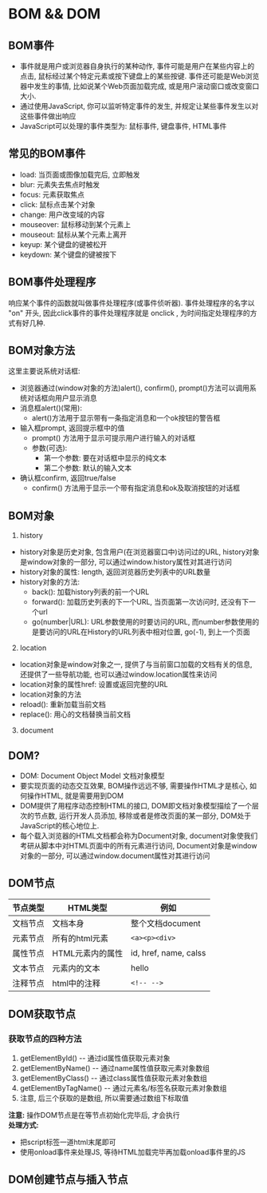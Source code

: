 # BOM && DOM
## BOM事件
- 事件就是用户或浏览器自身执行的某种动作, 事件可能是用户在某些内容上的点击, 鼠标经过某个特定元素或按下键盘上的某些按键. 事件还可能是Web浏览器中发生的事情, 比如说某个Web页面加载完成, 或是用户滚动窗口或改变窗口大小.
- 通过使用JavaScript, 你可以监听特定事件的发生, 并规定让某些事件发生以对这些事件做出响应
- JavaScript可以处理的事件类型为: 鼠标事件, 键盘事件, HTML事件

## 常见的BOM事件
- load: 当页面或图像加载完后, 立即触发
- blur: 元素失去焦点时触发
- focus: 元素获取焦点
- click: 鼠标点击某个对象
- change: 用户改变域的内容
- mouseover: 鼠标移动到某个元素上
- mouseout: 鼠标从某个元素上离开
- keyup: 某个键盘的键被松开
- keydown: 某个键盘的键被按下

## BOM事件处理程序
响应某个事件的函数就叫做事件处理程序(或事件侦听器). 事件处理程序的名字以 "on" 开头, 因此click事件的事件处理程序就是 onclick , 为时间指定处理程序的方式有好几种.

## BOM对象方法
这里主要说系统对话框:
- 浏览器通过(window对象的方法)alert(), confirm(), prompt()方法可以调用系统对话框向用户显示消息
- 消息框alert()(常用):
  - alert()方法用于显示带有一条指定消息和一个ok按钮的警告框
- 输入框prompt, 返回提示框中的值
  - prompt() 方法用于显示可提示用户进行输入的对话框
  - 参数(可选):
    - 第一个参数: 要在对话框中显示的纯文本
    - 第二个参数: 默认的输入文本
- 确认框confirm, 返回true/false
  - confirm() 方法用于显示一个带有指定消息和ok及取消按钮的对话框

## BOM对象
1. history
- history对象是历史对象, 包含用户(在浏览器窗口中)访问过的URL, history对象是window对象的一部分, 可以通过window.history属性对其进行访问
- history对象的属性: length, 返回浏览器历史列表中的URL数量
- history对象的方法:
  - back(): 加载history列表的前一个URL
  - forward(): 加载历史列表的下一个URL, 当页面第一次访问时, 还没有下一个url
  - go(number|URL): URL参数使用的时要访问的URL, 而number参数使用的是要访问的URL在History的URL列表中相对位置, go(-1), 到上一个页面

2. location
- location对象是window对象之一, 提供了与当前窗口加载的文档有关的信息, 还提供了一些导航功能, 也可以通过window.location属性来访问
- location对象的属性href: 设置或返回完整的URL
- location对象的方法
- reload(): 重新加载当前文档
- replace(): 用心的文档替换当前文档

3. document

## DOM?
- DOM: Document Object Model 文档对象模型
- 要实现页面的动态交互效果, BOM操作远远不够, 需要操作HTML才是核心, 如何操作HTML, 就是需要用到DOM
- DOM提供了用程序动态控制HTML的接口, DOM即文档对象模型描绘了一个层次的节点数, 运行开发人员添加, 移除或者是修改页面的某一部分, DOM处于JavaScript的核心地位上.
- 每个载入浏览器的HTML文档都会称为Document对象, document对象使我们考研从脚本中对HTML页面中的所有元素进行访问, Document对象是window对象的一部分, 可以通过window.document属性对其进行访问

## DOM节点
|  节点类型   | HTML类型  | 例如 |
|  ----  | ----  | ----|
| 文档节点  | 文档本身 | 整个文档document |
| 元素节点  | 所有的html元素 | ```<a><p><div>``` |
| 属性节点  | HTML元素内的属性 | id, href, name, calss |
| 文本节点  | 元素内的文本 | hello |
| 注释节点  | html中的注释 | ```<!-- -->``` |

## DOM获取节点
### 获取节点的四种方法
1. getElementById() -- 通过id属性值获取元素对象
2. getElementByName() -- 通过name属性值获取元素对象数组
3. getElementByClass() -- 通过class属性值获取元素对象数组
4. getElementByTagName() -- 通过元素名/标签名获取元素对象数组
5. 注意, 后三个获取的是数组, 所以需要通过数组下标取值

**注意:**  操作DOM节点是在等节点初始化完毕后, 才会执行  
**处理方式:**  
- 把script标签一道html末尾即可
- 使用onload事件来处理JS, 等待HTML加载完毕再加载onload事件里的JS

## DOM创建节点与插入节点



